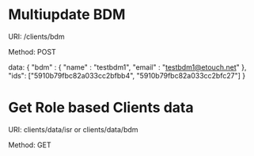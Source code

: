 # Multiupdate BDM

URI: /clients/bdm

Method: POST

data: {
        "bdm" : {
        "name" : "testbdm1",
        "email" : "testbdm1@etouch.net"
        },
        "ids": ["5910b79fbc82a033cc2bfbb4",
                "5910b79fbc82a033cc2bfc27"]
}

# Get Role based Clients data

URI: clients/data/isr or clients/data/bdm

Method: GET
